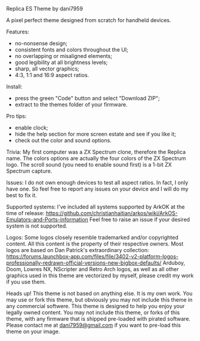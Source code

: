 Replica ES Theme by dani7959

A pixel perfect theme designed from scratch for handheld devices.

Features:
- no-nonsense design;
- consistent fonts and colors throughout the UI;
- no overlapping or misaligned elements;
- good legibility at all brightness levels;
- sharp, all vector graphics;
- 4:3, 1:1 and 16:9 aspect ratios.

Install:
- press the green "Code" button and select "Download ZIP";
- extract to the themes folder of your firmware.

Pro tips:
- enable clock;
- hide the help section for more screen estate and see if you like it;
- check out the color and sound options.

Trivia:
My first computer was a ZX Spectrum clone, therefore the Replica name.
The colors options are actually the four colors of the ZX Spectrum logo.
The scroll sound (you need to enable sound first) is a 1-bit ZX Spectrum capture.

Issues:
I do not own enough devices to test all aspect ratios. In fact, I only have one.
So feel free to report any issues on your device and I will do my best to fix it.

Supported systems:
I've included all systems supported by ArkOK at the time of release:
https://github.com/christianhaitian/arkos/wiki/ArkOS-Emulators-and-Ports-information
Feel free to raise an issue if your desired system is not supported.

Logos:
Some logos closely resemble trademarked and/or copyrighted content. All this content is the property of their respective owners.
Most logos are based on Dan Patrick's extraordinary collection:
https://forums.launchbox-app.com/files/file/3402-v2-platform-logos-professionally-redrawn-official-versions-new-bigbox-defaults/
Arduboy, Doom, Lowres NX, NScripter and Retro Arch logos, as well as all other graphics used in this theme are vectorized by myself, please credit my work if you use them.

Heads up!
This theme is not based on anything else. It is my own work.
You may use or fork this theme, but obviously you may not include this theme in any commercial softwere.
This theme is designed to help you enjoy your legally owned content. You may not include this theme, or forks of this theme, with any firmware that is shipped pre-loaded with pirated software.
Please contact me at dani7959@gmail.com if you want to pre-load this theme on your image.
